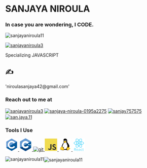 <h1 align="left" font-size='2rem'>SANJAYA NIROULA</h1>
<h3 align="left" >In case you are wondering, I CODE.</h3>

<p align="left"> <img src="https://komarev.com/ghpvc/?username=sanjayaniroula11&label=Profile%20views&color=0e75b6&style=flat" alt="sanjayaniroula11" /> </p>

<p align="left"> <a href="https://twitter.com/sanjayaniroula3" target="blank"><img src="https://img.shields.io/twitter/follow/sanjayaniroula3?logo=twitter&style=for-the-badge" alt="sanjayaniroula3" /></a> </p>

Specializing JAVASCRIPT

<h2>✍</h2>

<defs>
</defs>
<g style="stroke: none; stroke-width: 0; stroke-dasharray: none; stroke-linecap: butt; stroke-linejoin: miter; stroke-miterlimit: 10; fill: none; fill-rule: nonzero; opacity: 1;" transform="translate(1.4065934065934016 1.4065934065934016) scale(2.81 2.81)" >
	<path d="M 75.546 78.738 H 14.455 C 6.484 78.738 0 72.254 0 64.283 V 25.716 c 0 -7.97 6.485 -14.455 14.455 -14.455 h 61.091 c 7.97 0 14.454 6.485 14.454 14.455 v 38.567 C 90 72.254 83.516 78.738 75.546 78.738 z M 14.455 15.488 c -5.64 0 -10.228 4.588 -10.228 10.228 v 38.567 c 0 5.64 4.588 10.229 10.228 10.229 h 61.091 c 5.64 0 10.228 -4.589 10.228 -10.229 V 25.716 c 0 -5.64 -4.588 -10.228 -10.228 -10.228 H 14.455 z" style="stroke: none; stroke-width: 1; stroke-dasharray: none; stroke-linecap: butt; stroke-linejoin: miter; stroke-miterlimit: 10; fill: rgb(29,29,27); fill-rule: nonzero; opacity: 1;" transform=" matrix(1 0 0 1 0 0) " stroke-linecap="round" />
	<path d="M 11.044 25.917 C 21.848 36.445 32.652 46.972 43.456 57.5 c 2.014 1.962 5.105 -1.122 3.088 -3.088 C 35.74 43.885 24.936 33.357 14.132 22.83 C 12.118 20.867 9.027 23.952 11.044 25.917 L 11.044 25.917 z" style="stroke: none; stroke-width: 1; stroke-dasharray: none; stroke-linecap: butt; stroke-linejoin: miter; stroke-miterlimit: 10; fill: rgb(29,29,27); fill-rule: nonzero; opacity: 1;" transform=" matrix(1 0 0 1 0 0) " stroke-linecap="round" />
	<path d="M 46.544 57.5 c 10.804 -10.527 21.608 -21.055 32.412 -31.582 c 2.016 -1.965 -1.073 -5.051 -3.088 -3.088 C 65.064 33.357 54.26 43.885 43.456 54.412 C 41.44 56.377 44.529 59.463 46.544 57.5 L 46.544 57.5 z" style="stroke: none; stroke-width: 1; stroke-dasharray: none; stroke-linecap: butt; stroke-linejoin: miter; stroke-miterlimit: 10; fill: rgb(29,29,27); fill-rule: nonzero; opacity: 1;" transform=" matrix(1 0 0 1 0 0) " stroke-linecap="round" />
	<path d="M 78.837 64.952 c -7.189 -6.818 -14.379 -13.635 -21.568 -20.453 c -2.039 -1.933 -5.132 1.149 -3.088 3.088 c 7.189 6.818 14.379 13.635 21.568 20.453 C 77.788 69.973 80.881 66.89 78.837 64.952 L 78.837 64.952 z" style="stroke: none; stroke-width: 1; stroke-dasharray: none; stroke-linecap: butt; stroke-linejoin: miter; stroke-miterlimit: 10; fill: rgb(29,29,27); fill-rule: nonzero; opacity: 1;" transform=" matrix(1 0 0 1 0 0) " stroke-linecap="round" />
	<path d="M 14.446 68.039 c 7.189 -6.818 14.379 -13.635 21.568 -20.453 c 2.043 -1.938 -1.048 -5.022 -3.088 -3.088 c -7.189 6.818 -14.379 13.635 -21.568 20.453 C 9.315 66.889 12.406 69.974 14.446 68.039 L 14.446 68.039 z" style="stroke: none; stroke-width: 1; stroke-dasharray: none; stroke-linecap: butt; stroke-linejoin: miter; stroke-miterlimit: 10; fill: rgb(29,29,27); fill-rule: nonzero; opacity: 1;" transform=" matrix(1 0 0 1 0 0) " stroke-linecap="round" />
</g>
</svg> 'niroulasanjaya42@gmail.com'

<h3 align="left">Reach out to me at </h3>
<p align="left">
<a href="https://twitter.com/sanjayaniroula3" target="blank"><img align="center" src="https://raw.githubusercontent.com/rahuldkjain/github-profile-readme-generator/master/src/images/icons/Social/twitter.svg" alt="sanjayaniroula3" height="30" width="40" /></a>
<a href="https://linkedin.com/in/sanjaya-niroula-0195a2275" target="blank"><img align="center" src="https://raw.githubusercontent.com/rahuldkjain/github-profile-readme-generator/master/src/images/icons/Social/linked-in-alt.svg" alt="sanjaya-niroula-0195a2275" height="30" width="40" /></a>
<a href="https://fb.com/sanjay757575" target="blank"><img align="center" src="https://raw.githubusercontent.com/rahuldkjain/github-profile-readme-generator/master/src/images/icons/Social/facebook.svg" alt="sanjay757575" height="30" width="40" /></a>
<a href="https://instagram.com/san.jaya.11" target="blank"><img align="center" src="https://raw.githubusercontent.com/rahuldkjain/github-profile-readme-generator/master/src/images/icons/Social/instagram.svg" alt="san.jaya.11" height="30" width="40" /></a>
</p>

<h3 align="left">Tools I Use</h3>
<p align="left"> <a href="https://www.cprogramming.com/" target="_blank" rel="noreferrer"> <img src="https://raw.githubusercontent.com/devicons/devicon/master/icons/c/c-original.svg" alt="c" width="40" height="40"/> </a> <a href="https://www.w3schools.com/cpp/" target="_blank" rel="noreferrer"> <img src="https://raw.githubusercontent.com/devicons/devicon/master/icons/cplusplus/cplusplus-original.svg" alt="cplusplus" width="40" height="40"/> </a> <a href="https://git-scm.com/" target="_blank" rel="noreferrer"> <img src="https://www.vectorlogo.zone/logos/git-scm/git-scm-icon.svg" alt="git" width="40" height="40"/> </a> <a href="https://developer.mozilla.org/en-US/docs/Web/JavaScript" target="_blank" rel="noreferrer"> <img src="https://raw.githubusercontent.com/devicons/devicon/master/icons/javascript/javascript-original.svg" alt="javascript" width="40" height="40"/> </a> <a href="https://www.linux.org/" target="_blank" rel="noreferrer"> <img src="https://raw.githubusercontent.com/devicons/devicon/master/icons/linux/linux-original.svg" alt="linux" width="40" height="40"/> </a> <a href="https://reactjs.org/" target="_blank" rel="noreferrer"> <img src="https://raw.githubusercontent.com/devicons/devicon/master/icons/react/react-original-wordmark.svg" alt="react" width="40" height="40"/> </a> </p>

<p><img align="left" src="https://github-readme-stats.vercel.app/api/top-langs?username=sanjayaniroula11&show_icons=true&locale=en&layout=compact" alt="sanjayaniroula11" /></p>



<p><img align="center" src="https://github-readme-streak-stats.herokuapp.com/?user=sanjayaniroula11&" alt="sanjayaniroula11" /></p>
